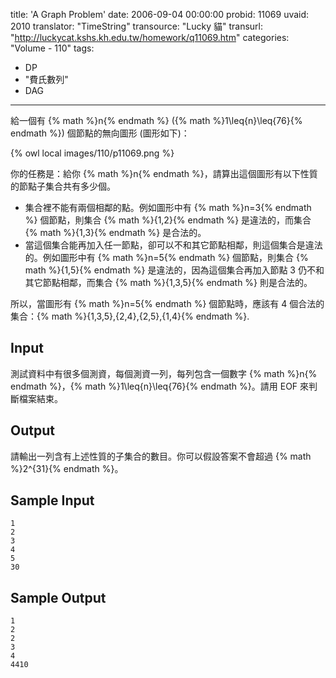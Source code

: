 title: 'A Graph Problem'
date: 2006-09-04 00:00:00
probid: 11069
uvaid: 2010
translator: "TimeString"
transource: "Lucky 貓"
transurl: "http://luckycat.kshs.kh.edu.tw/homework/q11069.htm"
categories: "Volume - 110"
tags:
- DP
- "費氏數列"
- DAG
---

給一個有 {% math %}n{% endmath %} ({% math %}1\leq{n}\leq{76}{% endmath %}) 個節點的無向圖形 (圖形如下)：

{% owl local images/110/p11069.png %}

你的任務是：給你 {% math %}n{% endmath %}，請算出這個圖形有以下性質的節點子集合共有多少個。

- 集合裡不能有兩個相鄰的點。例如圖形中有 {% math %}n=3{% endmath %} 個節點，則集合 {% math %}\{1,2\}{% endmath %} 是違法的，而集合 {% math %}\{1,3\}{% endmath %} 是合法的。
- 當這個集合能再加入任一節點，卻可以不和其它節點相鄰，則這個集合是違法的。例如圖形中有 {% math %}n=5{% endmath %} 個節點，則集合 {% math %}{1,5}{% endmath %} 是違法的，因為這個集合再加入節點 3 仍不和其它節點相鄰，而集合 {% math %}\{1,3,5\}{% endmath %} 則是合法的。

所以，當圖形有 {% math %}n=5{% endmath %} 個節點時，應該有 4 個合法的集合：{% math %}\{1,3,5\},\{2,4\},\{2,5\},\{1,4\}{% endmath %}.

## Input ##

測試資料中有很多個測資，每個測資一列，每列包含一個數字 {% math %}n{% endmath %}，{% math %}1\leq{n}\leq{76}{% endmath %}。請用 EOF 來判斷檔案結束。

## Output ##

請輸出一列含有上述性質的子集合的數目。你可以假設答案不會超過 {% math %}2^{31}{% endmath %}。

## Sample Input ##

	1
	2
	3
	4
	5
	30

## Sample Output ##

	1
	2
	2
	3
	4
	4410